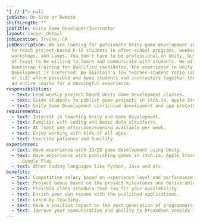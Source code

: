 ```yaml
---
"[ // ]": null
jobSite: On-Site or Remote
shiftLength: ""
jobTitle: Unity Game Developer/Instructor
layout: career_detail
jobLocation: Irvine, CA
jobDescription: We are looking for passionate Unity game development instructors
  to teach project-based K-12 students in after-school programs, weekend
  workshops, and camps. You don't have to be professional on Unity, but you need
  at least to be willing to learn and communicate with students. We will have
  bootstrap training for Qualified candidates, the experience in Unity and Game
  Development is preferred. We maintain a low teacher-student ratio (about 1:1
  or 1:2) where possible and keep students and instructors together throughout
  an entire course for a meaningful experience.
responsibilities:
  - text: Lead weekly project-based Unity Game Development classes.
  - text: Guide students to publish game projects in itch.io, Apple Store or Steam.
  - text: Unity Game Development curriculum development and app prototyping.
requirements:
  - text: Interest in learning Unity and Game Development.
  - text: Familiar with coding and basic data structures.
  - text: At least one afternoon/evening available per week.
  - text: Enjoy working with kids of all ages.
  - text: Exercise patience and humility.
experiences:
  - text: Have experience with 3D/2D game development using Unity.
  - text: Have experience with publishing games in itch.io, Apple Store, Steam,
      Google Play.
  - text: Other coding languages like Python, Java and etc.
benefits:
  - text: Competitive salary based on experience level and performance.
  - text: Project bonus based on the project milestones and deliverables.
  - text: Flexible class schedule that can fit your availability.
  - text: Enrich your own resume with the published applications.
  - text: Learn-by-teaching.
  - text: Have a positive impact on the next generation of programmers.
  - text: Improve your communication and ability to breakdown complex topics.
---
```


